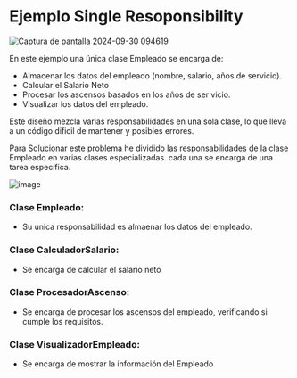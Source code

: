 # Ejemplo Single Resoponsibility

![Captura de pantalla 2024-09-30 094619](https://github.com/user-attachments/assets/3a19e67a-62fb-4985-b9d2-e92aa97ed197)

En este ejemplo una única clase Empleado se encarga de:
- Almacenar los datos del empleado (nombre, salario, años de servicio).
- Calcular el Salario Neto
- Procesar los ascensos basados en los años de ser
vicio.
- Visualizar los datos del empleado.

Este diseño mezcla varias responsabilidades en una sola clase, lo que lleva a un código dificil de mantener y posibles errores.

Para Solucionar este problema he dividido las responsabilidades de la clase Empleado en varias clases especializadas. cada una se encarga de una tarea específica.

![image](https://github.com/user-attachments/assets/bca75905-bf57-4696-9ba5-8312699037f8)

### Clase Empleado:
- Su unica responsabilidad es almaenar los datos del empleado.
### Clase CalculadorSalario:
- Se encarga de calcular el salario neto
### Clase ProcesadorAscenso:
- Se encarga de procesar los ascensos del empleado, verificando si cumple los requisitos.
### Clase VisualizadorEmpleado:
- Se encarga de mostrar la información del Empleado
